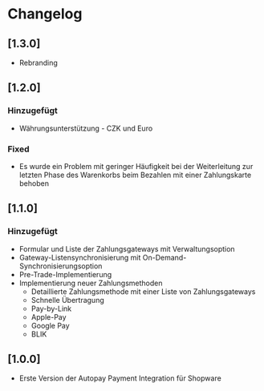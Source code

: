 # Changelog

## [1.3.0]

- Rebranding

## [1.2.0]

### Hinzugefügt

- Währungsunterstützung - CZK und Euro

### Fixed

- Es wurde ein Problem mit geringer Häufigkeit bei der Weiterleitung zur letzten Phase des Warenkorbs beim Bezahlen mit einer Zahlungskarte behoben

## [1.1.0]

### Hinzugefügt

- Formular und Liste der Zahlungsgateways mit Verwaltungsoption
- Gateway-Listensynchronisierung mit On-Demand-Synchronisierungsoption
- Pre-Trade-Implementierung
- Implementierung neuer Zahlungsmethoden
  - Detaillierte Zahlungsmethode mit einer Liste von Zahlungsgateways
  - Schnelle Übertragung
  - Pay-by-Link
  - Apple-Pay
  - Google Pay
  - BLIK
  
## [1.0.0]

- Erste Version der Autopay Payment Integration für Shopware